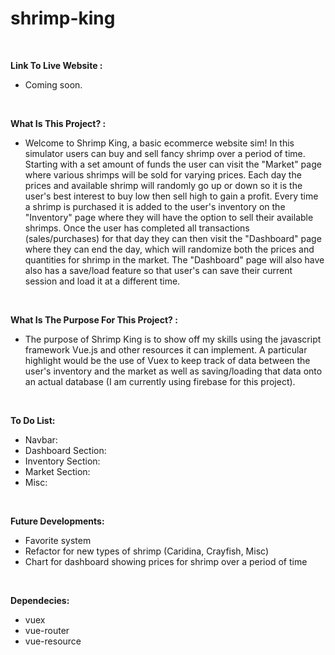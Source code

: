 # shrimp-king

<br>

<strong>Link To Live Website :</strong>

- Coming soon.

<br>

<strong>What Is This Project? :</strong>

- Welcome to Shrimp King, a basic ecommerce website sim! In this simulator users can buy and sell fancy shrimp over a period of time. Starting with a set amount of funds the user can visit the "Market" page where various shrimps will be sold for varying prices. Each day the prices and available shrimp will randomly go up or down so it is the user's best interest to buy low then sell high to gain a profit. Every time a shrimp is purchased it is added to the user's inventory on the "Inventory" page where they will have the option to sell their available shrimps. Once the user has completed all transactions (sales/purchases) for that day they can then visit the "Dashboard" page where they can end the day, which will randomize both the prices and quantities for shrimp in the market. The "Dashboard" page will also have also has a save/load feature so that user's can save their current session and load it at a different time.

<br>

<strong>What Is The Purpose For This Project? :</strong>

- The purpose of Shrimp King is to show off my skills using the javascript framework Vue.js and other resources it can implement. A particular highlight would be the use of Vuex to keep track of data between the user's inventory and the market as well as saving/loading that data onto an actual database (I am currently using firebase for this project).

<br>

<strong>To Do List:</strong>

- Navbar:
- Dashboard Section:
- Inventory Section:
- Market Section:
- Misc:

<br>

<strong>Future Developments:</strong>

- Favorite system
- Refactor for new types of shrimp (Caridina, Crayfish, Misc)
- Chart for dashboard showing prices for shrimp over a period of time

<br>

<strong>Dependecies:</strong>

- vuex
- vue-router
- vue-resource
